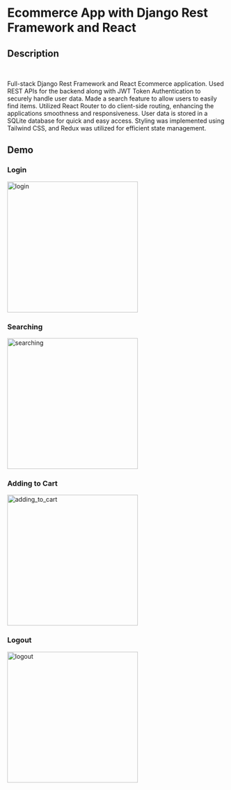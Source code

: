 # Ecommerce App with Django Rest Framework and React

## Description
![<Django>](https://img.shields.io/badge/Django-092E20?style=for-the-badge&logo=Django&logoColor=white)
![<React>](https://img.shields.io/badge/React-61DAFB?style=for-the-badge&logo=React&logoColor=white)
![<Vite>](https://img.shields.io/badge/Vite-646CFF?style=for-the-badge&logo=Vite&logoColor=white)
![<Redux>](https://img.shields.io/badge/redux-764ABC?style=for-the-badge&logo=redux&logoColor=white)
![<TailwindCSS>](https://img.shields.io/badge/tailwindcss-06B6D4?style=for-the-badge&logo=tailwindcss&logoColor=white)
![<sqlite>](https://img.shields.io/badge/sqlite-003B57?style=for-the-badge&logo=SQLite&logoColor=white)
![<bootstrap>](https://img.shields.io/badge/Bootstrap-7952B3?style=for-the-badge&logo=Bootstrap&logoColor=white)

Full-stack Django Rest Framework and React Ecommerce application. Used REST APIs for the backend along with JWT Token Authentication to securely handle user data. Made a search feature to allow users to easily find items. Utilized React Router to do client-side routing, enhancing the applications smoothness and responsiveness. User data is stored in a SQLite database for quick and easy access. Styling was implemented using Tailwind CSS, and Redux was utilized for efficient state management.

## Demo
### Login
<img src="=https://github.com/user-attachments/assets/c1abd54c-2a5f-430b-9045-c373588ade1c" alt="login" height="300"/>

### Searching
<img src="https://github.com/user-attachments/assets/639e72f8-f272-41ca-af7e-20cd5de8ea87" alt="searching" height="300"/>

### Adding to Cart
<img src="https://github.com/user-attachments/assets/037ad844-b064-4e95-9868-bac1f021e99e" alt="adding_to_cart" height="300"/>

### Logout
<img src="https://github.com/user-attachments/assets/1e80ed97-ee03-4926-8d0e-fe94131c57dd" alt="logout" height="300"/>

